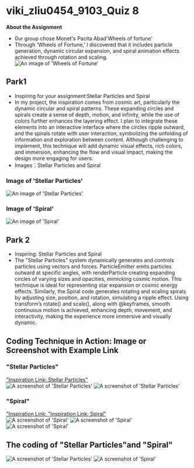 # viki_zliu0454_9103_Quiz 8

**About the Assignment**
- 0ur group chose Monet's Pacita Abad'Wheels of fortune'
- Through 'Wheels of Fortune,' I discovered that it includes particle generation, dynamic circular expansion, and spiral animation effects achieved through rotation and scaling.  
![An image of 'Wheels of Fortune'](readmeImages/Pacita_Abad_Wheels_of_fortune.jpg)

## Park1
- Inspiring for your assignment:Stellar Particles and Spiral  
- In my project, the inspiration comes from cosmic art, particularly the dynamic circular and spiral patterns. These expanding circles and spirals create a sense of depth, motion, and infinity, while the use of colors further enhances the layering effect. I plan to integrate these elements into an interactive interface where the circles ripple outward, and the spirals rotate with user interaction, symbolizing the unfolding of information and exploration between content. Although challenging to implement, this technique will add dynamic visual effects, rich colors, and immersion, enhancing the flow and visual impact, making the design more engaging for users.  
- Images：Stellar Particles and Spiral
###  Image of 'Stellar Particles'
![An image of 'Stellar Particles'](readmeImages/Stellar_Particles.jpg) 
###  Image of 'Spiral'  
![An image of 'Spiral'](readmeImages/Spiral.jpg) 

## Park 2
- Inspiring: Stellar Particles and Spiral  
- The "Stellar Particles" system dynamically generates and controls particles using vectors and forces. ParticleEmitter emits particles outward at specific angles, with renderParticle creating expanding circles of varying sizes and opacities, mimicking cosmic motion. This technique is ideal for representing star expansion or cosmic energy effects. Similarly, the Spiral code generates rotating and scaling spirals by adjusting size, position, and rotation, simulating a ripple effect. Using transform’s rotate() and scale(), along with @keyframes, smooth continuous motion is achieved, enhancing depth, movement, and interactivity, making the experience more immersive and visually dynamic.

## Coding Technique in Action: Image or Screenshot with Example Link
### "Stellar Particles" 
["Inspiration Link: Stellar Particles"](https://codepen.io/sschepis/pen/ExvexL?editors=0010)  
![A screenshot of 'Stellar Particles'](readmeImages/Stellar_Particles_coding_1.png)
![A screenshot of 'Stellar Particles'](readmeImages/Stellar_Particles_coding_2.png)

### "Spiral"
["Inspiration Link: "Inspiration Link: Spiral"](https://codepen.io/Tsankashvili/pen/MWMBdNO?editors=0100)  
![A screenshot  of 'Spiral'](readmeImages/Spiral_coding_1.png)
![A screenshot  of 'Spiral'](readmeImages/Spiral_coding_2.png)
![A screenshot  of 'Spiral'](readmeImages/Spiral_coding_3.png)


##  The coding of "Stellar Particles"and "Spiral"
![A screenshot of 'Stellar Particles'](readmeImages/Stellar_Particles_coding.png)
![A screenshot of 'Spiral'](readmeImages/Spiral_coding.png)
